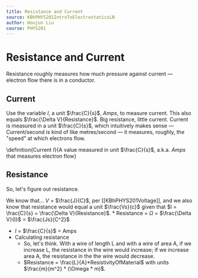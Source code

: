 ```yaml
---
title: Resistance and Current
source: KBhPHYS201IntroToElectrostaticsLN
author: Houjun Liu
course: PHYS201
---
```


# Resistance and Current

Resistance roughly measures how much pressure against current — electron flow there is in a conductor.

## Current
Use the variable $I$, a unit $\frac{C}{s}$, $Amps$, to measure current. This also equals $\frac{\Delta V}{Resistance}$. Big resistance, little current. Current is measured in a unit $\frac{C}{s}$, which intuitively makes sense — Current/second is kind of like metres/second — it measures, roughly, the "speed" at which electrons flow.

\definition{Current $I$}{A value measured in unit $\frac{C}{s}$, a.k.a. $Amps$ that measures electron flow}

## Resistance
So, let's figure out resistance.

We know that...  $V$ = $\frac{J}{C}$, per [[KBhPHYS201Voltage]], and we also know that resistance would equal a unit $\frac{Vs}{c}$ given that $I = \frac{C}{s} = \frac{\Delta V}{Resistance}$.
    * Resistance = $\Omega$ = $\frac{\Delta V}{I}$ = $\frac{Js}{C^2}$
* $I$ = $\frac{C}{s}$ = Amps 
* Calculating resistance
    * So, let's think. With a wire of length L and with a wire of area A, if we increase L, the resistance in the wire would increase; if we increase area A, the resistance in the the wire would decrease.
    * $Resistance = \frac{L}{A}*ResistivityOfMaterial$ with units $\frac{m}{m^2} * (\Omega * m)$.
    
   